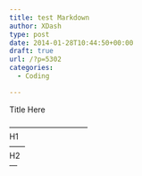 ```yaml
---
title: test Markdown
author: XDash
type: post
date: 2014-01-28T10:44:50+00:00
draft: true
url: /?p=5302
categories:
  - Coding

---
```

Title Here

<div>
  ——————————
</div>

<div>
</div>

<div>
  H1
</div>

<div>
  ——
</div>

<div>
</div>

<div>
</div>

<div>
  H2
</div>

<div>
  —
</div>

<div>
</div>

<div>
</div>